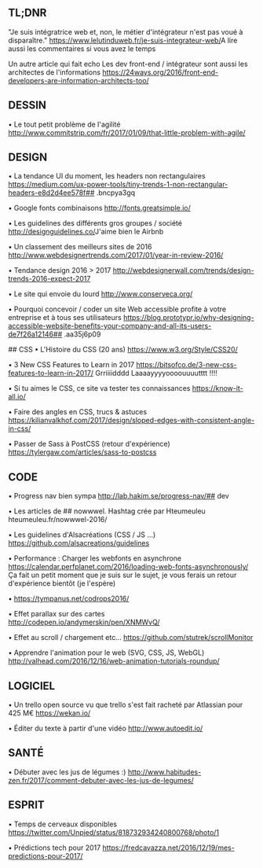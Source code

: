 ## TL;DNR
​"​Je suis intégratrice web et, non, le métier d'intégrateur n'est pas voué à disparaître."
https://www.lelutinduweb.fr/je-suis-integrateur-web/
​A lire aussi les commentaires si vous avez le temps​

Un autre article qui fait echo
Les dev front-end / intégrateur sont aussi les architectes de l'informations
https://24ways.org/2016/front-end-developers-are-information-architects-too/


## DESSIN 
• Le tout petit problème de l'agilité
http://www.commitstrip.com/fr/2017/01/09/that-little-problem-with-agile/


## DESIGN
​• ​La tendance UI du moment, les headers non rectangulaires
https://medium.com/ux-power-tools/tiny-trends-1-non-rectangular-headers-e8d2d4ee578f## .bncpya3gq

​• ​​Google fonts combinaisons 
http://fonts.greatsimple.io/​

​• ​​L​es guidelines des différents gros groupes / société
​http://designguidelines.co/​ ​J'aime bien le Airbnb​​

•​ Un classement des meilleurs sites de 2016
http://www.webdesignertrends.com/2017/01/year-in-review-2016/​

​• Tendance design 2016 > 2017
http://webdesignerwall.com/trends/design-trends-2016-expect-2017​

•​ Le site qui envoie du lourd
http://www.conserveca.org/ ​

• Pourquoi concevoir​ / coder​ un site Web accessible profite à votre entreprise et à tous ses utilisateurs
https://blog.prototypr.io/why-designing-accessible-website-benefits-your-company-and-all-its-users-de7f26a12146## .aa35j6p09


​## CSS​
• L'Histoire du CSS (20 ans)
https://www.w3.org/Style/CSS20/

• 3 New CSS Features to Learn in 2017
https://bitsofco.de/3-new-css-features-to-learn-in-2017/
Grriiiidddd Laaaayyyyoooouuuutttt !!!!

• Si tu aimes le CSS, ce site va tester tes connaissances
https://know-it-all.io/

• Faire des angles en CSS, trucs & astuces
https://kilianvalkhof.com/2017/design/sloped-edges-with-consistent-angle-in-css/

• Passer de Sass à PostCSS (retour d'expérience)
https://tylergaw.com/articles/sass-to-postcss


## CODE
• Progress nav bien sympa
http://lab.hakim.se/progress-nav/## dev

• Les articles de ## nowwwel. Hashtag crée par Hteumeuleu
hteumeuleu.fr/nowwwel-2016/

• Les guidelines d'Alsacréations (CSS / JS ...)
https://github.com/alsacreations/guidelines

• Performance : Charger les webfonts en asynchrone 
https://calendar.perfplanet.com/2016/loading-web-fonts-asynchronously/
Ça fait un petit moment que je suis sur le sujet, je vous ferais un retour d'expérience bientôt (je l'espère)

• https://tympanus.net/codrops2016/

• Effet parallax sur des cartes
http://codepen.io/andymerskin/pen/XNMWvQ/

• Effet au scroll / chargement etc...
https://github.com/stutrek/scrollMonitor

• Apprendre l'animation pour le web (SVG, CSS, JS, WebGL)
http://valhead.com/2016/12/16/web-animation-tutorials-roundup/


## LOGICIEL
• Un trello open source vu que trello s'est fait racheté par Atlassian pour 425 M€
https://wekan.io/

• Éditer du texte à partir d'une vidéo
http://www.autoedit.io/ 


## SANTÉ
• Débuter avec les jus de légumes :)
http://www.habitudes-zen.fr/2017/comment-debuter-avec-les-jus-de-legumes/


## ESPRIT
• Temps de cerveaux disponibles
https://twitter.com/Unpied/status/818732934240800768/photo/1

• Prédictions tech pour 2017
https://fredcavazza.net/2016/12/19/mes-predictions-pour-2017/ 